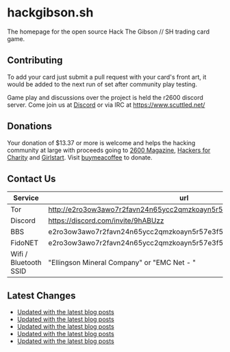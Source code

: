 # hackgibson.sh
The homepage for the open source Hack The Gibson // SH trading card game.


## Contributing

To add your card just submit a pull request with your card's front art, it would be added to the next run of set after community play testing.

Game play and discussions over the project is held the r2600 discord server. Come join us at [Discord](https://discord.com/invite/9hABUzz) or via IRC at https://www.scuttled.net/


## Donations

Your donation of $13.37 or more is welcome and helps the hacking community at large with proceeds going to [2600 Magazine](https://2600.com/), [Hackers for Charity](https://hackersforcharity.org) and [Girlstart](https://girlstart.org).  Visit [buymeacoffee](https://www.buymeacoffee.com/hackgibson.sh) to donate.


## Contact Us

Service | url
-|-
Tor | http://e2ro3ow3awo7r2favn24n65ycc2qmzkoayn5r57e3f56nvjwdcgg32ad.onion
Discord | https://discord.com/invite/9hABUzz
BBS | e2ro3ow3awo7r2favn24n65ycc2qmzkoayn5r57e3f56nvjwdcgg32ad.onion:23
FidoNET | e2ro3ow3awo7r2favn24n65ycc2qmzkoayn5r57e3f56nvjwdcgg32ad.onion:24554
Wifi / Bluetooth SSID | "Ellingson Mineral Company" or "EMC Net - <fidonet address>"

## Latest Changes
<!-- BLOG-POST-LIST:START -->
- [Updated with the latest blog posts](https://github.com/DFW2600/hackgibson.sh/commit/66c2d420552adf90e023b90543a72a0ee3f1dd7f)
- [Updated with the latest blog posts](https://github.com/DFW2600/hackgibson.sh/commit/949f240df36ad18d382edcdb128bef27ed0ebe15)
- [Updated with the latest blog posts](https://github.com/DFW2600/hackgibson.sh/commit/1629bcbae4d12800a980e05f3c8f5d934509e50d)
- [Updated with the latest blog posts](https://github.com/DFW2600/hackgibson.sh/commit/f0444cc6fe6c7b1d3415f82c134716d6d39f0947)
- [Updated with the latest blog posts](https://github.com/DFW2600/hackgibson.sh/commit/85cbd35c87bb165076c31144f62828d0daae8c30)
<!-- BLOG-POST-LIST:END -->
